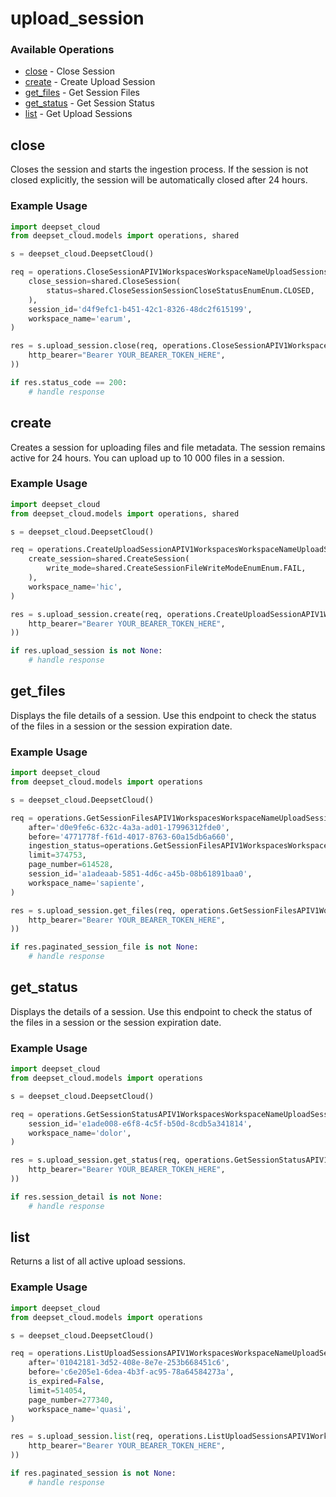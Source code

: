 # upload_session

### Available Operations

* [close](#close) - Close Session
* [create](#create) - Create Upload Session
* [get_files](#get_files) - Get Session Files
* [get_status](#get_status) - Get Session Status
* [list](#list) - Get Upload Sessions

## close

Closes the session and starts the ingestion process.
If the session is not closed explicitly, the session will be automatically closed after 24 hours.

### Example Usage

```python
import deepset_cloud
from deepset_cloud.models import operations, shared

s = deepset_cloud.DeepsetCloud()

req = operations.CloseSessionAPIV1WorkspacesWorkspaceNameUploadSessionsSessionIDPutRequest(
    close_session=shared.CloseSession(
        status=shared.CloseSessionSessionCloseStatusEnumEnum.CLOSED,
    ),
    session_id='d4f9efc1-b451-42c1-8326-48dc2f615199',
    workspace_name='earum',
)

res = s.upload_session.close(req, operations.CloseSessionAPIV1WorkspacesWorkspaceNameUploadSessionsSessionIDPutSecurity(
    http_bearer="Bearer YOUR_BEARER_TOKEN_HERE",
))

if res.status_code == 200:
    # handle response
```

## create

Creates a session for uploading files and file metadata. The session remains active for 24 hours. You can upload up to 10 000 files in a session.

### Example Usage

```python
import deepset_cloud
from deepset_cloud.models import operations, shared

s = deepset_cloud.DeepsetCloud()

req = operations.CreateUploadSessionAPIV1WorkspacesWorkspaceNameUploadSessionsPostRequest(
    create_session=shared.CreateSession(
        write_mode=shared.CreateSessionFileWriteModeEnumEnum.FAIL,
    ),
    workspace_name='hic',
)

res = s.upload_session.create(req, operations.CreateUploadSessionAPIV1WorkspacesWorkspaceNameUploadSessionsPostSecurity(
    http_bearer="Bearer YOUR_BEARER_TOKEN_HERE",
))

if res.upload_session is not None:
    # handle response
```

## get_files

Displays the file details of a session. Use this endpoint to check the status of the files in a session or the session expiration date.

### Example Usage

```python
import deepset_cloud
from deepset_cloud.models import operations

s = deepset_cloud.DeepsetCloud()

req = operations.GetSessionFilesAPIV1WorkspacesWorkspaceNameUploadSessionsSessionIDFilesGetRequest(
    after='d0e9fe6c-632c-4a3a-ad01-17996312fde0',
    before='4771778f-f61d-4017-8763-60a15db6a660',
    ingestion_status=operations.GetSessionFilesAPIV1WorkspacesWorkspaceNameUploadSessionsSessionIDFilesGetIngestionStatusFileIngestionStatusEnumEnum.FAILED,
    limit=374753,
    page_number=614528,
    session_id='a1adeaab-5851-4d6c-a45b-08b61891baa0',
    workspace_name='sapiente',
)

res = s.upload_session.get_files(req, operations.GetSessionFilesAPIV1WorkspacesWorkspaceNameUploadSessionsSessionIDFilesGetSecurity(
    http_bearer="Bearer YOUR_BEARER_TOKEN_HERE",
))

if res.paginated_session_file is not None:
    # handle response
```

## get_status

Displays the details of a session. Use this endpoint to check the status of the files in a session or the session expiration date.

### Example Usage

```python
import deepset_cloud
from deepset_cloud.models import operations

s = deepset_cloud.DeepsetCloud()

req = operations.GetSessionStatusAPIV1WorkspacesWorkspaceNameUploadSessionsSessionIDGetRequest(
    session_id='e1ade008-e6f8-4c5f-b50d-8cdb5a341814',
    workspace_name='dolor',
)

res = s.upload_session.get_status(req, operations.GetSessionStatusAPIV1WorkspacesWorkspaceNameUploadSessionsSessionIDGetSecurity(
    http_bearer="Bearer YOUR_BEARER_TOKEN_HERE",
))

if res.session_detail is not None:
    # handle response
```

## list

Returns a list of all active upload sessions.

### Example Usage

```python
import deepset_cloud
from deepset_cloud.models import operations

s = deepset_cloud.DeepsetCloud()

req = operations.ListUploadSessionsAPIV1WorkspacesWorkspaceNameUploadSessionsGetRequest(
    after='01042181-3d52-408e-8e7e-253b668451c6',
    before='c6e205e1-6dea-4b3f-ac95-78a64584273a',
    is_expired=False,
    limit=514054,
    page_number=277340,
    workspace_name='quasi',
)

res = s.upload_session.list(req, operations.ListUploadSessionsAPIV1WorkspacesWorkspaceNameUploadSessionsGetSecurity(
    http_bearer="Bearer YOUR_BEARER_TOKEN_HERE",
))

if res.paginated_session is not None:
    # handle response
```
